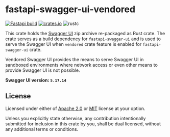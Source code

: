 # fastapi-swagger-ui-vendored

[![Fastapi build](https://github.com/nxpkg/fastapi/actions/workflows/build.yaml/badge.svg)](https://github.com/nxpkg/fastapi/actions/workflows/build.yaml)
[![crates.io](https://img.shields.io/crates/v/fastapi-swagger-ui-vendored.svg?label=crates.io&color=orange&logo=rust)](https://crates.io/crates/fastapi-swagger-ui-vendored)
![rustc](https://img.shields.io/static/v1?label=rustc&message=1.75&color=orange&logo=rust)

This crate holds the [Swagger UI](https://github.com/swagger-api/swagger-ui) zip archive re-packaged as 
Rust crate. The crate serves as a build dependency for `fastapi-swagger-ui` and is used to serve the 
Swagger UI when `vendored` crate feature is enabled for `fastapi-swagger-ui` crate.

Vendored Swagger UI provides the means to serve Swagger UI in sandboxed environments where network access or
even other means to provide Swagger UI is not possible.

**Swagger UI version: `5.17.14`**

## License

Licensed under either of [Apache 2.0](LICENSE-APACHE) or [MIT](LICENSE-MIT) license at your option.

Unless you explicitly state otherwise, any contribution intentionally submitted for inclusion in this crate
by you, shall be dual licensed, without any additional terms or conditions.
